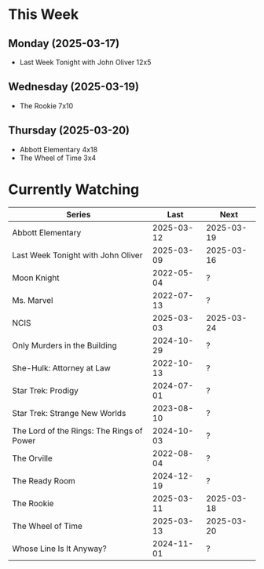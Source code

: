 # This Week

## Monday (2025-03-17)
- Last Week Tonight with John Oliver 12x5

## Wednesday (2025-03-19)
- The Rookie 7x10

## Thursday (2025-03-20)
- Abbott Elementary 4x18
- The Wheel of Time 3x4

# Currently Watching

| Series | Last | Next |
| --- | --- | --- |
| Abbott Elementary | 2025-03-12 | 2025-03-19 |
| Last Week Tonight with John Oliver | 2025-03-09 | 2025-03-16 |
| Moon Knight | 2022-05-04 | ? |
| Ms. Marvel | 2022-07-13 | ? |
| NCIS | 2025-03-03 | 2025-03-24 |
| Only Murders in the Building | 2024-10-29 | ? |
| She-Hulk: Attorney at Law | 2022-10-13 | ? |
| Star Trek: Prodigy | 2024-07-01 | ? |
| Star Trek: Strange New Worlds | 2023-08-10 | ? |
| The Lord of the Rings: The Rings of Power | 2024-10-03 | ? |
| The Orville | 2022-08-04 | ? |
| The Ready Room | 2024-12-19 | ? |
| The Rookie | 2025-03-11 | 2025-03-18 |
| The Wheel of Time | 2025-03-13 | 2025-03-20 |
| Whose Line Is It Anyway? | 2024-11-01 | ? |

